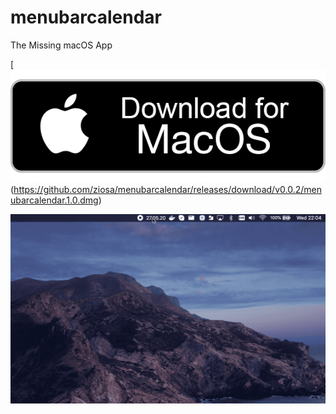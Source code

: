 # menubarcalendar
The Missing macOS App 

[![button](mac-download-button.png)(https://github.com/ziosa/menubarcalendar/releases/download/v0.0.2/menubarcalendar.1.0.dmg)

![](menubarcalendar.gif)


